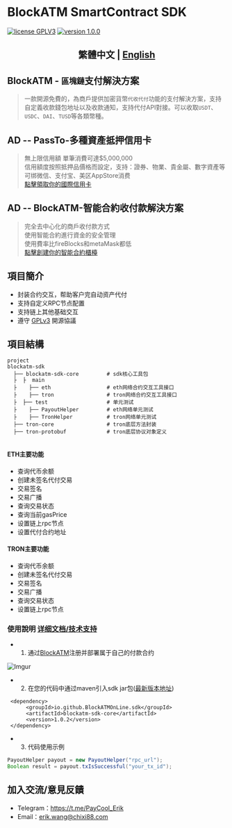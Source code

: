 # BlockATM SmartContract SDK
<p>
<a href="https://www.gnu.org/licenses/gpl-3.0.html"><img src="https://img.shields.io/badge/license-GPLV3-blue" alt="license GPLV3"></a>
<a href="https://github.com/assimon/dujiaoka/releases/tag/1.0.0"><img src="https://img.shields.io/badge/version-1.0.0-red" alt="version 1.0.0"></a>
</p>
<h2 align="center">繁體中文 | <a href="README.md">English</a></h2>  

## BlockATM - `區塊鏈`支付解決方案

>一款開源免費的，為商戶提供加密貨幣`代收代付`功能的支付解決方案，支持自定義收款錢包地址以及收款通知，支持代付API對接。可以收取`USDT`、`USDC`、`DAI`、`TUSD`等各類幣種。


## AD -- PassTo-多種資產抵押信用卡
>無上限信用額 單筆消費可達$5,000,000  
信用額度按照抵押品價格而設定，支持：證券、物業、貴金屬、數字資產等  
可绑微信、支付宝、美区AppStore消费  
[點擊領取你的國際信用卡](https://passtocredit.io/)

## AD -- BlockATM-智能合約收付款解決方案
>完全去中心化的商戶收付款方式  
使用智能合約進行資金的安全管理  
使用費率比fireBlocks和metaMask都低  
[點擊創建你的智能合約櫃檯](https://www.blockatm.net/)

## 項目簡介
-  封装合约交互，帮助客户完自动资产代付
-  支持自定义RPC节点配置
-  支持链上其他基础交互
-  遵守 [GPLv3](https://www.gnu.org/licenses/gpl-3.0.html) 開源協議

## 項目結構
```
project
blockatm-sdk                
  ├── blockatm-sdk-core         # sdk核心工具包
  ├  ├  main
  ├    ├── eth                  # eth网络合约交互工具接口
  ├    ├── tron                 # tron网络合约交互工具接口
  ├  ├── test                   # 单元测试
  ├    ├── PayoutHelper         # eth网络单元测试
  ├    ├── TronHelper           # tron网络单元测试
  ├── tron-core                 # tron底层方法封装
  ├── tron-protobuf             # tron底层协议对象定义
  
```
#### ETH主要功能
- 查询代币余额
- 创建未签名代付交易
- 交易签名
- 交易广播
- 查询交易状态
- 查询当前gasPrice
- 设置链上rpc节点
- 设置代付合约地址

#### TRON主要功能
- 查询代币余额
- 创建未签名代付交易
- 交易签名
- 交易广播
- 查询交易状态
- 设置链上rpc节点

### 使用說明 [详细文档/技术支持](https://t.me/PayCool_John)
- 1. 通过[BlockATM](https://www.blockatm.net/)注册并部署属于自己的付款合约

![Imgur](https://i.imgur.com/MuBCm8e.png)

- 2. 在您的代码中通过maven引入sdk jar包([最新版本地址](https://central.sonatype.com/artifact/io.github.BlockATMOnLine.sdk/blockatm-sdk-core))
```
 <dependency>
      <groupId>io.github.BlockATMOnLine.sdk</groupId>
      <artifactId>blockatm-sdk-core</artifactId>
      <version>1.0.2</version>
 </dependency>
```

- 3. 代码使用示例
```java
PayoutHelper payout = new PayoutHelper("rpc_url");
Boolean result = payout.txIsSuccessful("your_tx_id");
```

  

## 加入交流/意見反饋
- Telegram：https://t.me/PayCool_Erik
- Email：erik.wang@chixi88.com



